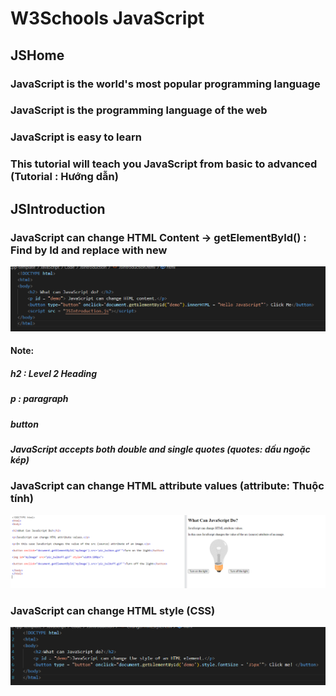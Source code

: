 # W3Schools JavaScript
## JSHome
### JavaScript is the world's most popular programming language
### JavaScript is the programming language of the web
### JavaScript is easy to learn
### This tutorial will teach you JavaScript from basic to advanced (Tutorial : Hướng dẫn)
## JSIntroduction
### JavaScript can change HTML Content -> getElementById() : Find by Id and replace with new
![alt text](Image/image.png)
####    Note: 
#####       h2 : Level 2 Heading
#####       p : paragraph
#####       button
#####       JavaScript accepts both double and single quotes (quotes: dấu ngoặc kép)
### JavaScript can change HTML attribute values (attribute: Thuộc tính)
![alt text](Image/image-1.png)
### JavaScript can change HTML style (CSS)
![alt text](Image/image-3.png)